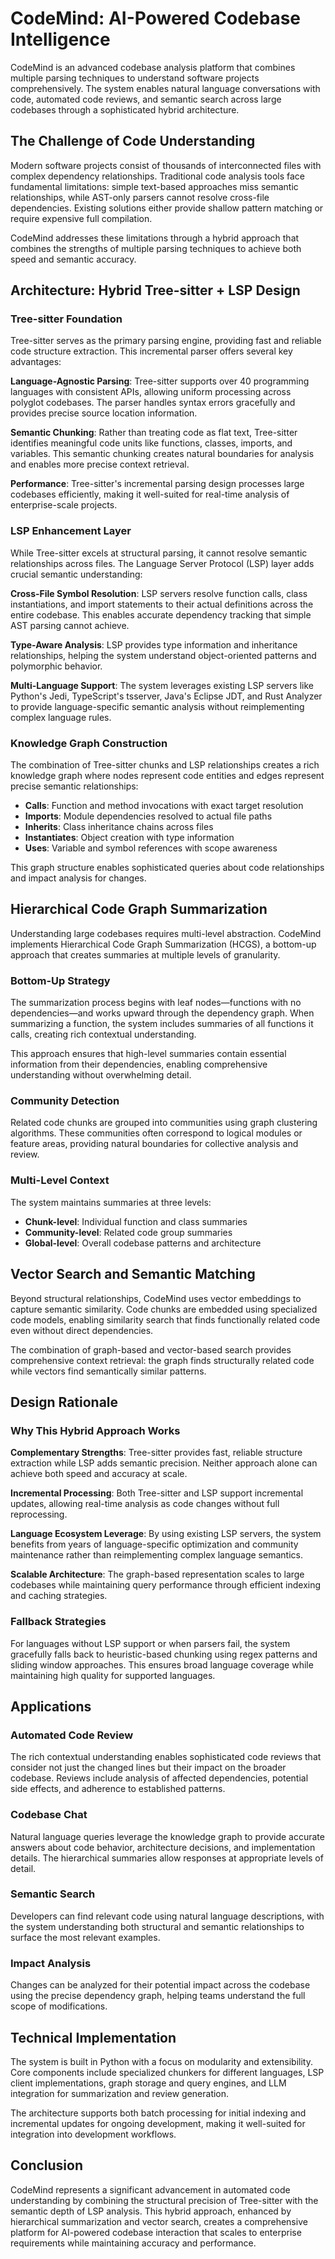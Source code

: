 # CodeMind: AI-Powered Codebase Intelligence

CodeMind is an advanced codebase analysis platform that combines multiple parsing techniques to understand software projects comprehensively. The system enables natural language conversations with code, automated code reviews, and semantic search across large codebases through a sophisticated hybrid architecture.

## The Challenge of Code Understanding

Modern software projects consist of thousands of interconnected files with complex dependency relationships. Traditional code analysis tools face fundamental limitations: simple text-based approaches miss semantic relationships, while AST-only parsers cannot resolve cross-file dependencies. Existing solutions either provide shallow pattern matching or require expensive full compilation.

CodeMind addresses these limitations through a hybrid approach that combines the strengths of multiple parsing techniques to achieve both speed and semantic accuracy.

## Architecture: Hybrid Tree-sitter + LSP Design

### Tree-sitter Foundation

Tree-sitter serves as the primary parsing engine, providing fast and reliable code structure extraction. This incremental parser offers several key advantages:

**Language-Agnostic Parsing**: Tree-sitter supports over 40 programming languages with consistent APIs, allowing uniform processing across polyglot codebases. The parser handles syntax errors gracefully and provides precise source location information.

**Semantic Chunking**: Rather than treating code as flat text, Tree-sitter identifies meaningful code units like functions, classes, imports, and variables. This semantic chunking creates natural boundaries for analysis and enables more precise context retrieval.

**Performance**: Tree-sitter's incremental parsing design processes large codebases efficiently, making it well-suited for real-time analysis of enterprise-scale projects.

### LSP Enhancement Layer

While Tree-sitter excels at structural parsing, it cannot resolve semantic relationships across files. The Language Server Protocol (LSP) layer adds crucial semantic understanding:

**Cross-File Symbol Resolution**: LSP servers resolve function calls, class instantiations, and import statements to their actual definitions across the entire codebase. This enables accurate dependency tracking that simple AST parsing cannot achieve.

**Type-Aware Analysis**: LSP provides type information and inheritance relationships, helping the system understand object-oriented patterns and polymorphic behavior.

**Multi-Language Support**: The system leverages existing LSP servers like Python's Jedi, TypeScript's tsserver, Java's Eclipse JDT, and Rust Analyzer to provide language-specific semantic analysis without reimplementing complex language rules.

### Knowledge Graph Construction

The combination of Tree-sitter chunks and LSP relationships creates a rich knowledge graph where nodes represent code entities and edges represent precise semantic relationships:

- **Calls**: Function and method invocations with exact target resolution
- **Imports**: Module dependencies resolved to actual file paths
- **Inherits**: Class inheritance chains across files
- **Instantiates**: Object creation with type information
- **Uses**: Variable and symbol references with scope awareness

This graph structure enables sophisticated queries about code relationships and impact analysis for changes.

## Hierarchical Code Graph Summarization

Understanding large codebases requires multi-level abstraction. CodeMind implements Hierarchical Code Graph Summarization (HCGS), a bottom-up approach that creates summaries at multiple levels of granularity.

### Bottom-Up Strategy

The summarization process begins with leaf nodes—functions with no dependencies—and works upward through the dependency graph. When summarizing a function, the system includes summaries of all functions it calls, creating rich contextual understanding.

This approach ensures that high-level summaries contain essential information from their dependencies, enabling comprehensive understanding without overwhelming detail.

### Community Detection

Related code chunks are grouped into communities using graph clustering algorithms. These communities often correspond to logical modules or feature areas, providing natural boundaries for collective analysis and review.

### Multi-Level Context

The system maintains summaries at three levels:
- **Chunk-level**: Individual function and class summaries
- **Community-level**: Related code group summaries  
- **Global-level**: Overall codebase patterns and architecture

## Vector Search and Semantic Matching

Beyond structural relationships, CodeMind uses vector embeddings to capture semantic similarity. Code chunks are embedded using specialized code models, enabling similarity search that finds functionally related code even without direct dependencies.

The combination of graph-based and vector-based search provides comprehensive context retrieval: the graph finds structurally related code while vectors find semantically similar patterns.

## Design Rationale

### Why This Hybrid Approach Works

**Complementary Strengths**: Tree-sitter provides fast, reliable structure extraction while LSP adds semantic precision. Neither approach alone can achieve both speed and accuracy at scale.

**Incremental Processing**: Both Tree-sitter and LSP support incremental updates, allowing real-time analysis as code changes without full reprocessing.

**Language Ecosystem Leverage**: By using existing LSP servers, the system benefits from years of language-specific optimization and community maintenance rather than reimplementing complex language semantics.

**Scalable Architecture**: The graph-based representation scales to large codebases while maintaining query performance through efficient indexing and caching strategies.

### Fallback Strategies

For languages without LSP support or when parsers fail, the system gracefully falls back to heuristic-based chunking using regex patterns and sliding window approaches. This ensures broad language coverage while maintaining high quality for supported languages.

## Applications

### Automated Code Review

The rich contextual understanding enables sophisticated code reviews that consider not just the changed lines but their impact on the broader codebase. Reviews include analysis of affected dependencies, potential side effects, and adherence to established patterns.

### Codebase Chat

Natural language queries leverage the knowledge graph to provide accurate answers about code behavior, architecture decisions, and implementation details. The hierarchical summaries allow responses at appropriate levels of detail.

### Semantic Search

Developers can find relevant code using natural language descriptions, with the system understanding both structural and semantic relationships to surface the most relevant examples.

### Impact Analysis

Changes can be analyzed for their potential impact across the codebase using the precise dependency graph, helping teams understand the full scope of modifications.

## Technical Implementation

The system is built in Python with a focus on modularity and extensibility. Core components include specialized chunkers for different languages, LSP client implementations, graph storage and query engines, and LLM integration for summarization and review generation.

The architecture supports both batch processing for initial indexing and incremental updates for ongoing development, making it well-suited for integration into development workflows.

## Conclusion

CodeMind represents a significant advancement in automated code understanding by combining the structural precision of Tree-sitter with the semantic depth of LSP analysis. This hybrid approach, enhanced by hierarchical summarization and vector search, creates a comprehensive platform for AI-powered codebase interaction that scales to enterprise requirements while maintaining accuracy and performance.
